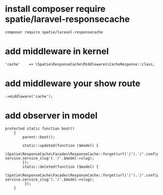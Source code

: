 # install composer require spatie/laravel-responsecache
```shell
composer require spatie/laravel-responsecache
```

# add middleware in kernel
```shell
'cache'    => \Spatie\ResponseCache\Middlewares\CacheResponse::class,
```

# add middleware your show route
```shell
->middleware('cache');
```

# add observer in model
```shell
protected static function boot()
    {
        parent::boot();

        static::updated(function ($model) {
           \Spatie\ResponseCache\Facades\ResponseCache::forget(url('/').'/'.config('starterkid-service.service_slug').'/'.$model->slug);
        });
        static::deleted(function ($model) {
            \Spatie\ResponseCache\Facades\ResponseCache::forget(url('/').'/'.config('starterkid-service.service_slug').'/'.$model->slug);
         });
    }
```

